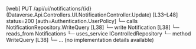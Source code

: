 [web] PUT /api/ui/notifications/{id}  (Dataverse.Api.Controllers.UI.NotificationController.Update)  [L33–L48] status=200 [auth=Authentication.UserPolicy]
  └─ calls NotificationRepository.WriteQuery [L38]
  └─ write Notification [L38]
    └─ reads_from Notifications
  └─ uses_service IControlledRepository<Notification>
    └─ method WriteQuery [L38]
      └─ ... (no implementation details available)

